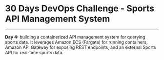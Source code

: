 # 30 Days DevOps Challenge - Sports API Management System
---

**Day 4:** building a containerized API management system for querying sports data. It leverages Amazon ECS (Fargate) for running containers, Amazon API Gateway for exposing REST endpoints, and an external Sports API for real-time sports data.

<!-- 
## **Project Overview**
This **NBA data Lake** project does the following:
- Creates a Python script to automate the process of building the data lake.
- Creates an Amazon S3 bucket to store raw and processed data.
- Uploads sample NBA data (JSON format) to the S3 bucket.
- Creates an AWS Glue database and an external table for querying the data.
- Configures Amazon Athena for querying data stored in the S3 bucket.

---
## **Features**
- Creates a Python script to automate the process of building the data lake.
- Creates an Amazon S3 bucket to store raw and processed data.
- Uploads sample NBA data (JSON format) to the S3 bucket.
- Creates an AWS Glue database and an external table for querying the data.
- Configures Amazon Athena for querying data stored in the S3 bucket.


## **Prerequisites**
- Free account with subscription and API Key at [sportsdata.io](https://sportsdata.io/)
- Personal AWS account with basic understanding of AWS and Python
- IAM Role/Permissions have been set

---

## **Technical Architecture**
![IMAGE](NBA_DATA_LAKE.png)

---

## **Technologies Used**
- **Cloud Provider**: AWS
- **Core Services**: AWS S3, AWS Glue, AWS Athena
- **External API**: NBA Game API (SportsData.io)
- **Programming Language**: Python3

---


## **Project File Structure**
```bash
Sports-Data-Lake-AWS/
├── src/
│   ├── nba_data_lake.py          # Main function code
├── policies/
│   ├── IAM_Role.json           # Permissions for running the script
├── .gitignore
├── README.md                        # Project documentation
├── delete_resources.py              # Python script for deleting all resources
└── requirements.txt 
```


## **Setup Instructions**

### 1. **Clone the Repository**
```bash
git clone https://github.com/BrianWangila/Sports-Data-Lake-AWS.git # Using HTTPS

# OR

git clone git@github.com:BrianWangila/Sports-Data-Lake-AWS.git    # Using SSH

cd Sports-Data-Lake-AWS

```

### 2. **To run the script**
1. Ensure you have logged into your AWS account and taken note of the Access key and secret key
2. Save them credentials in the .env file abut make sure you don't commit the file to an online repository
3. Install the required packages by running `pip install -r requirements.txt`
4. Run the script using `python3 src/nba_data_lake.py`

- You should see the resources were successfully created, the sample data was uploaded successfully and the Data Lake Setup Completed

### 3. **Manually check for the created resources**
- Go to the AWS Management Console and navigate to the respective services to verify the resources were created successfully
- You can also check the AWS CloudWatch logs for any errors
- You can check the AWS S3 bucket to verify the data was uploaded successfully
- You can check the AWS Glue Data Catalog to verify the database and table were created successfully
- You can check the AWS Athena to verify the database and table were created successfully. To do this, head over to Amazon Athena and paste the following sample query:
```bash
  SELECT FirstName, LastName, Position, Team
  FROM nba_players
  WHERE Position = 'PG';

  # Click Run -You should see an output if you scroll down under "Query Results"
```


### 4. **Cleaning up**
- Run the `delete_resources.py` script to delete all the resources created by the script. Run `python3 delete_resources.py`
- All your initially created resources will be deleted and you won't incur any charges in AWS


## **Output**
![alt text](output.png)


## **What We Learn**
1. Securing AWS services with least privilege IAM policies.
2. Automating the creation of services with a script.
3. Integrating external APIs into cloud-based workflows.


## **Future Enhancements**
1. Automate data ingestion with AWS Lambda
2. Implement a data transformation layer with AWS Glue ETL
3. Add advanced analytics and visualizations (AWS QuickSight)
